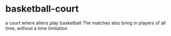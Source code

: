 # basketball-court
a court where aliens play basketball
The matches also bring in players of all time, without a time limitation
